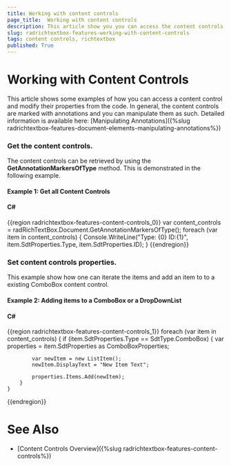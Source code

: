 ```yaml
---
title: Working with content controls
page_title:  Working with content controls
description: This article show you you can access the content controls in code
slug: radrichtextbox-features-working-with-content-controls
tags: content controls, richtextbox
published: True
---
```


# Working with Content Controls

This article shows some examples of how you can access a content control and modify their properties from the code. In general, the content controls are marked with annotations and you can manipulate them as such. Detailed information is available here: [Manipulating Annotations]({%slug radrichtextbox-features-document-elements-manipulating-annotations%}) 

### Get the content controls. 

The content controls can be retrieved by using the __GetAnnotationMarkersOfType__ method. This is demonstrated in the following example. 

#### Example 1: Get all Content Controls

#### __C#__

{{region radrichtextbox-features-content-controls_0}}
    var content_controls = radRichTextBox.Document.GetAnnotationMarkersOfType<SdtStart>();
    foreach (var item in content_controls)
    {
        Console.WriteLine("Type: {0} ID:{1}", item.SdtProperties.Type, item.SdtProperties.ID);
    }
{{endregion}}

### Set content controls properties.

This example show how one can iterate the items and add an item to to a existing ComboBox content control. 

#### Example 2: Adding items to a ComboBox or a DropDownList

#### __C#__

{{region radrichtextbox-features-content-controls_1}}
    foreach (var item in content_controls)
    {
        if (item.SdtProperties.Type == SdtType.ComboBox)
        {
            var properties = item.SdtProperties as ComboBoxProperties;

            var newItem = new ListItem();
            newItem.DisplayText = "New Item Text";

            properties.Items.Add(newItem);
        }
    }
{{endregion}}

# See Also
* [Content Controls Overview]({%slug radrichtextbox-features-content-controls%})